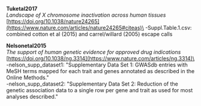 **Tuketal2017**\
*Landscape of X chromosome inactivation across human tissues*\
[https://doi.org/10.1038/nature24265](https://www.nature.com/articles/nature24265#citeas)\
-Suppl.Table.1.csv: combined cotton et al (2015) and carrel/willard (2005) escape calls

**Nelsonetal2015**\
*The support of human genetic evidence for approved drug indications*\
[https://doi.org/10.1038/ng.3314](https://www.nature.com/articles/ng.3314)\
-nelson_supp_dataset1: "Supplementary Data Set 1: GWASdb entries with MeSH terms mapped for each trait and genes annotated as described in the Online Methods."\
-nelson_supp_dataset2: "Supplementary Data Set 2: Reduction of the genetic association data to a single row per gene and trait as used for most analyses described."

